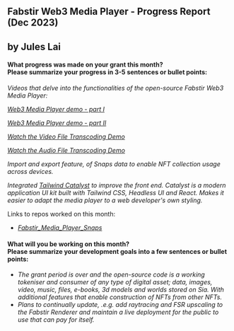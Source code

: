 <h2>Fabstir Web3 Media Player - Progress Report (Dec 2023)<h2>
by Jules Lai

<h4>What progress was made on your grant this month?<br>
Please summarize your progress in 3-5 sentences or bullet points:</h4>

_Videos that delve into the functionalities of the open-source Fabstir Web3 Media Player:_

_[Web3 Media Player demo - part I](https://www.dropbox.com/scl/fi/sxsowhb4cvlz4mlxz6xm7/Fabstir-Media-Player-demo1-part-I.mp4?rlkey=1s5ah01c1ns0aq4gp1ge4eywy&dl=0)_

_[Web3 Media Player demo - part II](https://www.dropbox.com/scl/fi/irh659mqlgn40to0d2qf1/Fabstir-Media-Player-demo1-part-II.mp4?rlkey=esl5rkv6i6mawsx6limkv5esu&dl=0)_

_[Watch the Video File Transcoding Demo](https://www.dropbox.com/scl/fi/odq9u3thihwky4r58m0xi/Fabstir-transcoder-demo1.mp4?rlkey=ail84cnkgybrnbovs7dvls3n9&dl=0)_

_[Watch the Audio File Transcoding Demo](https://www.dropbox.com/scl/fi/dyzmb84pgk8b5ocmhyvam/Fabstir-transcoder-audio-demo1.mp4?rlkey=sgymwf3kpmi3yqpkkev7mtdqs&dl=0)_

_Import and export feature, of Snaps data to enable NFT collection usage across devices._

_Integrated [Tailwind Catalyst](https://tailwindui.com/templates/catalyst) to improve the front end. Catalyst is a modern application UI kit built with Tailwind CSS, Headless UI and React. Makes it easier to adapt the media player to a web developer's own styling._

Links to repos worked on this month:

- _[Fabstir_Media_Player_Snaps](https://github.com/Fabstir/Fabstir_Media_Player_Snaps/tree/main/packages/site)_

<h4>What will you be working on this month?<br>
Please summarize your development goals into a few sentences or bullet points:</h4>

- _The grant period is over and the open-source code is a working tokeniser and consumer of any type of digital asset; data, images, video, music, files, e-books, 3d models and worlds stored on Sia. With additional features that enable construction of NFTs from other NFTs._
- _Plans to continually update, .e.g. add raytracing and FSR upscaling to the Fabstir Renderer and maintain a live deployment for the public to use that can pay for itself._
